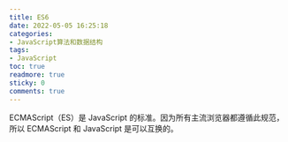 ```yaml
---
title: ES6
date: 2022-05-05 16:25:18
categories:
- JavaScript算法和数据结构
tags:
- JavaScript
toc: true
readmore: true
sticky: 0
comments: true
---
```

ECMAScript（ES）是 JavaScript 的标准。因为所有主流浏览器都遵循此规范，所以 ECMAScript 和 JavaScript 是可以互换的。
<!-- more -->